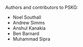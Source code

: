 Authors and contributors to PSKG:

- Noel Southall
- Andrew Simms
- Anshul Kanakia
- Ben Barnard 
- Muhammad Sipra
